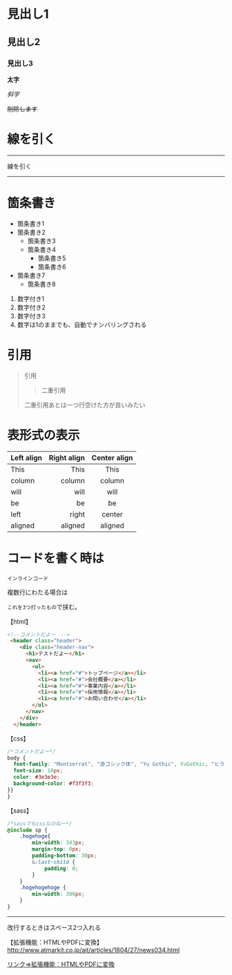 # 見出し1
## 見出し2
### 見出し3

**太字**

*斜字*

~~削除します~~


# 線を引く
***
線を引く

---
# 箇条書き


* 箇条書き1
* 箇条書き2
  * 箇条書き3
  * 箇条書き4
    * 箇条書き5
    * 箇条書き6
* 箇条書き7
    * 箇条書き8

1. 数字付き1
1. 数字付き2
1. 数字付き3
2. 数字は1のままでも、自動でナンバリングされる

# 引用

> 引用
>> 二重引用
>
> 二重引用あとは一つ行空けた方が良いみたい
>

# 表形式の表示

| Left align | Right align | Center align |
|:-----------|------------:|:------------:|
| This       |        This |     This     |
| column     |      column |    column    |
| will       |        will |     will     |
| be         |          be |      be      |
| left       |       right |    center    |
| aligned    |     aligned |   aligned    |





# コードを書く時は

`インラインコード`

複数行にわたる場合は

`これを3つ打ったもの`で挟む。


【html】
```html
<!--コメントだよー　-->
 <header class="header">
    <div class="header-nav">
      <h1>テストだよー</h1>
      <nav>
        <ul>
          <li><a href="#">トップページ</a></li>
          <li><a href="#">会社概要</a></li>
          <li><a href="#">事業内容</a></li>
          <li><a href="#">採用情報</a></li>
          <li><a href="#">お問い合わせ</a></li>
        </ul>
      </nav>
    </div>
  </header>
```
【css】
```css
/*コメントだよー*/
body {
  font-family: "Montserrat", "游ゴシック体", "Yu Gothic", YuGothic, "ヒラギノ角ゴ Pro", "Hiragino Kaku Gothic Pro", "メイリオ", Meiryo, "MS Pゴシック", "MS PGothic", sans-serif;
  font-size: 16px;
  color: #3e3e3e;
  background-color: #f3f3f3;
}}
}
```

【sass】
```css
/*sassでもcssなのねー*/
@include sp {
	.hogehoge{
		min-width: 343px;
		margin-top: 0px;
		padding-bottom: 30px;
		&:last-child {
			padding: 0;
		}
	}
	.hogehogehoge {
		min-width: 306px;
	}
}
```
  


---

改行するときはスペース2つ入れる

【拡張機能：HTMLやPDFに変換】  
http://www.atmarkit.co.jp/ait/articles/1804/27/news034.html

[リンク⇒拡張機能：HTMLやPDFに変換](http://www.atmarkit.co.jp/ait/articles/1804/27/news034.html)



